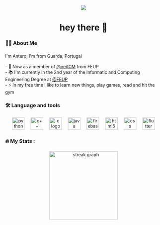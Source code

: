 
<div align="center">
  <img src="https://visitor-badge.laobi.icu/badge?page_id=Teroooo.Teroooo&"  />
</div>

###

<h1 align="center">hey there 👋</h1>

###

<h3 align="left">👩‍💻  About Me</h3>

###

<p align="left">I'm Antero, I'm from Guarda, Portugal<br><br>- 🔭 Now as a member of <a href="https://github.com/acmfeup">@neACM</a> from FEUP <br>- 📚 I'm currently in the 2nd year of the Informatic and Computing Engineering Degree at <a href="https://github.com/FEUP"> @FEUP </a><br>- ⚡ In my free time I like to learn new things, play games, read and hit the gym</p>

###

<h3 align="left">🛠 Language and tools</h3>

###

<div align="center">
  <img src="https://cdn.jsdelivr.net/gh/devicons/devicon/icons/python/python-plain.svg" height="40" alt="python logo"  />
  <img width="12" />
  <img src="https://upload.wikimedia.org/wikipedia/commons/1/18/ISO_C%2B%2B_Logo.svg" height="40" alt="c++ logo"  />
  <img width="12" />
  <img src="https://upload.wikimedia.org/wikipedia/commons/d/d8/C_Language_Logo.svg" height="40" alt="c logo"  />
  <img width="12" />
  <img src="https://cdn.jsdelivr.net/gh/devicons/devicon/icons/java/java-plain-wordmark.svg" height="40" alt="java logo"  />
  <img width="12" />
  <img src="https://cdn.jsdelivr.net/gh/devicons/devicon/icons/firebase/firebase-plain-wordmark.svg" height="40" alt="firebase logo"  />
  <img width="12" />
  <img src="https://cdn.jsdelivr.net/gh/devicons/devicon/icons/html5/html5-original-wordmark.svg" height="40" alt="html5 logo"  />
  <img width="12" />
  <img src="https://cdn.jsdelivr.net/gh/devicons/devicon/icons/css3/css3-original-wordmark.svg" height="40" alt="css logo"  />
  <img width="12" />
  <img src="https://upload.wikimedia.org/wikipedia/commons/7/79/Flutter_logo.svg" height="40" alt="flutter logo"  />
</div>


###

<h3 align="left">🔥   My Stats :</h3>

###

<div align="center">
  <img src="https://streak-stats.demolab.com?user=Teroooo&locale=en&mode=daily&theme=dark&hide_border=false&border_radius=5&order=3" height="220" alt="streak graph"  />
</div>

###
